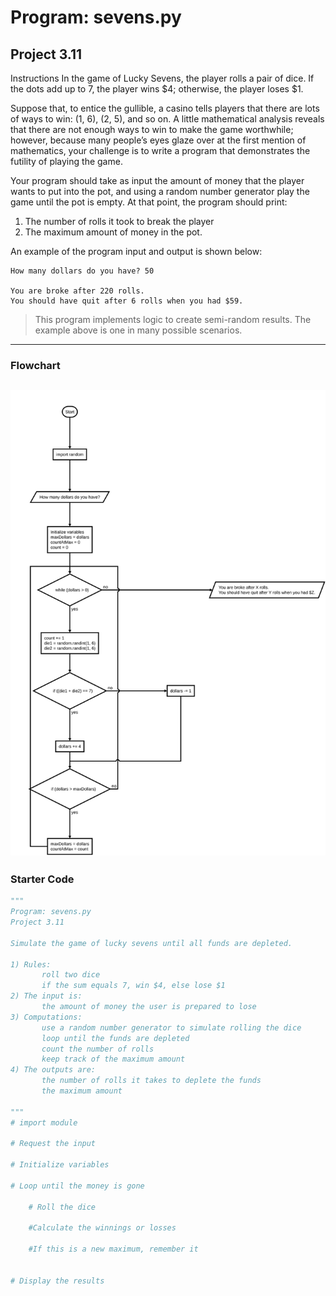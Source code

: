 # Program: sevens.py

## Project 3.11

Instructions
In the game of Lucky Sevens, the player rolls a pair of dice. If the dots add up to 7, the player wins \$4; otherwise, the player loses \$1.

Suppose that, to entice the gullible, a casino tells players that there are lots of ways to win: (1, 6), (2, 5), and so on. A little mathematical analysis reveals that there are not enough ways to win to make the game worthwhile; however, because many people’s eyes glaze over at the first mention of mathematics, your challenge is to write a program that demonstrates the futility of playing the game.

Your program should take as input the amount of money that the player wants to put into the pot, and using a random number generator play the game until the pot is empty. At that point, the program should print:

1. The number of rolls it took to break the player
2. The maximum amount of money in the pot.

An example of the program input and output is shown below:

```text
How many dollars do you have? 50

You are broke after 220 rolls.
You should have quit after 6 rolls when you had $59.
```

>This program implements logic to create semi-random results. The example above is one in many possible scenarios.
---

### Flowchart

![sevens flowchart](./sevens.flow.svg)
---

### Starter Code

```python
"""
Program: sevens.py
Project 3.11

Simulate the game of lucky sevens until all funds are depleted.

1) Rules:
       roll two dice
       if the sum equals 7, win $4, else lose $1
2) The input is:
       the amount of money the user is prepared to lose 
3) Computations:
       use a random number generator to simulate rolling the dice
       loop until the funds are depleted 
       count the number of rolls
       keep track of the maximum amount
4) The outputs are:
       the number of rolls it takes to deplete the funds
       the maximum amount 

"""
# import module 

# Request the input

# Initialize variables

# Loop until the money is gone

    # Roll the dice

    #Calculate the winnings or losses

    #If this is a new maximum, remember it


# Display the results
```
